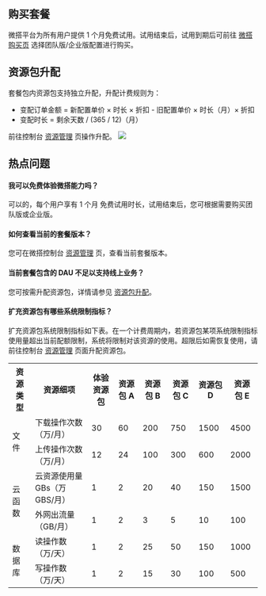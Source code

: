 ## 购买套餐[](id:buy)

微搭平台为所有用户提供 1 个月免费试用。试用结束后，试用到期后可前往 [微搭购买页](https://buy.cloud.tencent.com/lowcode) 选择团队版/企业版配置进行购买。

## 资源包升配[](id:upgradeEnv)

套餐包内资源包支持独立升配，升配计费规则为：

- 变配订单金额 = 新配置单价 × 时长 × 折扣 - 旧配置单价 × 时长（月）× 折扣
- 变配时长 = 剩余天数 / (365 / 12)（月）

前往控制台 [资源管理](https://console.cloud.tencent.com/lowcode/resource/index) 页操作升配。
![](https://qcloudimg.tencent-cloud.cn/raw/d9dd5b5acaaae9c77e31f72e5ebbf37a.png)

## 热点问题[](id:hot)

#### 我可以免费体验微搭能力吗？

可以的，每个用户享有 1 个月 免费试用时长，试用结束后，您可根据需要购买团队版或企业版。

#### 如何查看当前的套餐版本？

您可在微搭控制台 [资源管理](https://console.cloud.tencent.com/lowcode/resource/index) 页，查看当前套餐版本。

#### 当前套餐包含的 DAU 不足以支持线上业务？

您可按需升配资源包，详情请参见 [资源包升配](#upgradeEnv)。

[](id:system)

#### 扩充资源包有哪些系统限制指标？

扩充资源包系统限制指标如下表。在一个计费周期内，若资源包某项系统限制指标使用量超出当前配额限制，系统将限制对该资源的使用。超限后如需恢复使用，请前往控制台 [资源管理](https://console.cloud.tencent.com/lowcode/resource) 页面升配资源包。

<table>
<tr>
<th>资源类型</th>
<th>资源细项</th>
<th>体验资源包</th>
<th>资源包 A</th>
<th>资源包 B</th>
<th>资源包 C</th>
<th>资源包 D</th>
<th>资源包 E</th>
</tr>
<tr>
<td rowspan = "2">文件</td>
<td>下载操作次数（万/月）</td>
<td>30</td>
<td>60</td>
<td>200</td>
<td>750</td>
<td>1500</td>
<td>4500</td>
</tr>
<tr>
<td>上传操作次数（万/月）</td>
<td>12</td>
<td>24</td>
<td>100</td>
<td>300</td>
<td>600</td>
<td>2000</td>
</tr>
<tr>
<td rowspan = "2">云函数</td>
<td>云资源使用量GBs（万GBS/月）</td>
<td>1</td>
<td>2</td>
<td>20</td>
<td>40</td>
<td>150</td>
<td>1500</td>
</tr>
<tr>
<td>外网出流量（GB/月）</td>
<td>1</td>
<td>2</td>
<td>3</td>
<td>5</td>
<td>10</td>
<td>100</td>
</tr>
<td rowspan = "2">数据库</td>
<td>读操作数（万/天）</td>
<td>1</td>
<td>2</td>
<td>25</td>
<td>50</td>
<td>150</td>
<td>1000</td>
</tr>
<tr>
<td>写操作数（万/天）</td>
<td>1</td>
<td>2</td>
<td>15</td>
<td>30</td>
<td>100</td>
<td>500</td>
</tr>
</table>
